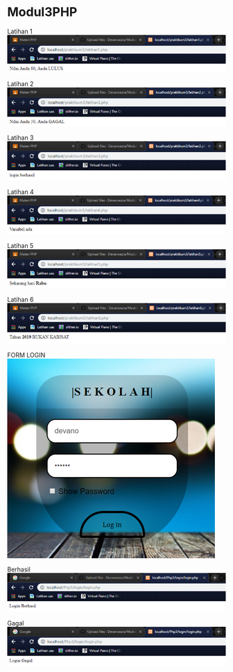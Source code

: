 # Modul3PHP

Latihan 1
![alt text](https://github.com/Devanoezra/Modul3PHP/blob/master/latihan1.PNG)

Latihan 2
![alt text](https://github.com/Devanoezra/Modul3PHP/blob/master/latihan2.PNG)

Latihan 3
![alt text](https://github.com/Devanoezra/Modul3PHP/blob/master/latihan3.PNG)

Latihan 4
![alt text](https://github.com/Devanoezra/Modul3PHP/blob/master/latihan4.PNG)

Latihan 5
![alt text](https://github.com/Devanoezra/Modul3PHP/blob/master/latihan5.PNG)

Latihan 6
![alt text](https://github.com/Devanoezra/Modul3PHP/blob/master/latihan6.PNG)

FORM LOGIN
![alt text](https://github.com/Devanoezra/Modul3PHP/blob/master/formlogin1.PNG)

Berhasil
![alt text](https://github.com/Devanoezra/Modul3PHP/blob/master/berhasil.PNG)

Gagal
![alt text](https://github.com/Devanoezra/Modul3PHP/blob/master/gagal.PNG)
